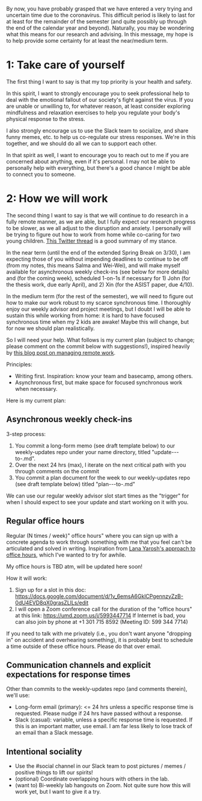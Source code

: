By now, you have probably grasped that we have entered a very trying and uncertain time due to the coronavirus. This difficult period is likely to last for at least for the remainder of the semester (and quite possibly up through the end of the calendar year and beyond). Naturally, you may be wondering what this means for our research and advising. In this message, my hope is to help provide some certainty for at least the near/medium term.

# 1: Take care of yourself

The first thing I want to say is that my top priority is your health and safety. 

In this spirit, I want to strongly encourage you to seek professional help to deal with the emotional fallout of our society's fight against the virus. If you are unable or unwilling to, for whatever reason, at least consider exploring mindfulness and relaxation exercises to help you regulate your body's physical response to the stress. 

I also strongly encourage us to use the Slack team to socialize, and share funny memes, etc. to help us co-regulate our stress responses. We're in this together, and we should do all we can to support each other. 

In that spirit as well, I want to encourage you to reach out to me if you are concerned about anything, even if it's personal. I may not be able to personally help with everything, but there's a good chance I might be able to connect you to someone.

# 2: How we will work 

The second thing I want to say is that we will continue to do research in a fully remote manner, as we are able, but I fully expect our research progress to be slower, as we all adjust to the disruption and anxiety. I personally will be trying to figure out how to work from home while co-caring for two young children. [This Twitter thread](https://twitter.com/ProfAishaAhmad/status/1240284544667996163) is a good summary of my stance.

In the near term (until the end of the extended Spring Break on 3/30), I am expecting those of you without impending deadlines to continue to be off (from my notes, this means Salma and Wei-Wei), and will make myself available for asynchronous weekly check-ins (see below for more details) and (for the coming week), scheduled 1-on-1s if necessary for 1) John (for the thesis work, due early April), and 2) Xin (for the ASIST paper, due 4/10).

In the medium term (for the rest of the semester), we will need to figure out how to make our work robust to my scarce synchronous time. I thoroughly enjoy our weekly advisor and project meetings, but I doubt I will be able to sustain this while working from home: it is hard to have focused synchronous time when my 2 kids are awake! Maybe this will change, but for now we should plan realistically. 

So I will need your help. What follows is my current plan (subject to change; please comment on the commit below with suggestions!), inspired heavily by [this blog post on managing remote work](https://knowyourteam.com/blog/2019/08/22/how-to-collaborate-effectively-in-a-remote-team/?utm_source=email&utm_medium=guide).

Principles:
- Writing first. Inspiration: know your team and basecamp, among others.
- Asynchronous first, but make space for focused synchronous work when necessary.

Here is my current plan:
## Asynchronous weekly check-ins

3-step process:
1. You commit a long-form memo (see draft template below) to our weekly-updates repo under your name directory, titled "update-<yourname>-<yyyy-mm-dd>-to-<yyyy-mm-dd>.md". 
2. Over the next 24 hrs (max), I iterate on the next critical path with you through comments on the commit
3. You commit a plan document for the week to our weekly-updates repo (see draft template below) titled "plan-<yourname>-<yyyy-mm-dd>-to-<yyyy-mm-dd>.md"

We can use our regular weekly advisor slot start times as the "trigger" for when I should expect to see your update and start working on it with you.

## Regular office hours
Regular (N times / week)" office hours" where you can sign up with a concrete agenda to work through something with me that you feel can't be articulated and solved in writing. Inspiration from [Lana Yarosh's approach to office hours](http://lanayarosh.com/contact-me/), which I've wanted to try for awhile.  

My office hours is TBD atm, will be updated here soon!

How it will work:
1. Sign up for a slot in this doc: https://docs.google.com/document/d/1v_6emsA6GklCPgennzyZzB-0dU4EVD8qX0grasZLlLs/edit
2. I will open a Zoom conference call for the duration of the "office hours" at this link: https://umd.zoom.us/j/5993447714 If Internet is bad, you can also join by phone at +1 301 715 8592 (Meeting ID: 599 344 7714)

If you need to talk with me privately (i.e., you don't want anyone "dropping in" on accident and overhearing something), it is probably best to schedule a time outside of these office hours. Please do that over email.

## Communication channels and explicit expectations for response times

Other than commits to the weekly-updates repo (and comments therein), we'll use:
- Long-form email (primary): <= 24 hrs unless a specific response time is requested. Please nudge if 24 hrs have passed without a response.
- Slack (casual): variable, unless a specific response time is requested. If this is an important matter, use email. I am far less likely to lose track of an email than a Slack message.

## Intentional sociality
- Use the #social channel in our Slack team to post pictures / memes / positive things to lift our spirits!
- (optional) Coordinate overlapping hours with others in the lab.
- (want to) Bi-weekly lab hangouts on Zoom. Not quite sure how this will work yet, but I want to give it a try.
